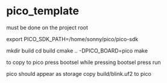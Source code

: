 # pico_template
must be done on the project root

export PICO_SDK_PATH=/home/sonny/pico/pico-sdk

mkdir build
cd build
cmake .. -DPICO_BOARD=pico
make

to copy to pico
press bootsel
  while pressing bootsel press run
  
pico should appear as storage
  copy build/blink.uf2 to pico
